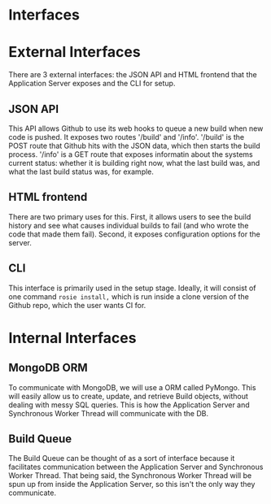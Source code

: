 Interfaces
=========================

# External Interfaces

There are 3 external interfaces: the JSON API and HTML frontend that the Application Server exposes and the CLI for setup.

## JSON API

This API allows Github to use its web hooks to queue a new build when new code is pushed. It exposes two routes '/build' and '/info'. '/build' is the POST route that Github hits with the JSON data, which then starts the build process. '/info' is a GET route that exposes informatin about the systems current status: whether it is building right now, what the last build was, and what the last build status was, for example.

## HTML frontend

There are two primary uses for this. First, it allows users to see the build history and see what causes individual builds to fail (and who wrote the code that made them fail). Second, it exposes configuration options for the server.

## CLI

This interface is primarily used in the setup stage. Ideally, it will consist of one command `rosie install,` which is run inside a clone version of the Github repo, which the user wants CI for.

# Internal Interfaces

## MongoDB ORM

To communicate with MongoDB, we will use a ORM called PyMongo. This will easily allow us to create, update, and retrieve Build objects, without dealing with messy SQL queries. This is how the Application Server and Synchronous Worker Thread will communicate with the DB.

## Build Queue

The Build Queue can be thought of as a sort of interface because it facilitates communication between the Application Server and Synchronous Worker Thread. That being said, the Synchronous Worker Thread will be spun up from inside the Application Server, so this isn't the only way they communicate.

